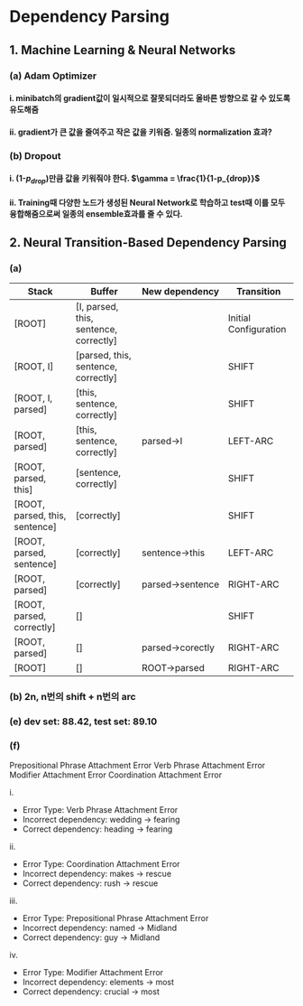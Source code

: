 # Dependency Parsing

## 1. Machine Learning & Neural Networks

### (a) Adam Optimizer

#### i. minibatch의 gradient값이 일시적으로 잘못되더라도 올바른 방향으로 갈 수 있도록 유도해줌

#### ii. gradient가 큰 값을 줄여주고 작은 값을 키워줌. 일종의 normalization 효과?

### (b) Dropout

#### i. (1-$p_{drop}$)만큼 값을 키워줘야 한다. $\gamma = \frac{1}{1-p_{drop}}$

#### ii. Training때 다양한 노드가 생성된 Neural Network로 학습하고 test때 이를 모두 융합해줌으로써 일종의 ensemble효과를 줄 수 있다.

## 2. Neural Transition-Based Dependency Parsing

### (a)

| Stack  | Buffer  | New dependency  | Transition  |
|---|---|---|---|
|[ROOT]   | [I, parsed, this, sentence, correctly]  |   | Initial Configuration  |
|[ROOT, I]   | [parsed, this, sentence, correctly]  |   | SHIFT  |
|[ROOT, I, parsed]   | [this, sentence, correctly]  |   | SHIFT  |
|[ROOT, parsed] | [this, sentence, correctly] | parsed$\rightarrow$I | LEFT-ARC |
|[ROOT, parsed, this] | [sentence, correctly] |  | SHIFT |
|[ROOT, parsed, this, sentence] | [correctly] |  | SHIFT |
|[ROOT, parsed, sentence] | [correctly] | sentence$\rightarrow$this | LEFT-ARC |
|[ROOT, parsed] | [correctly] | parsed$\rightarrow$sentence | RIGHT-ARC |
|[ROOT, parsed, correctly] | [] |  | SHIFT |
|[ROOT, parsed] | [] | parsed$\rightarrow$corectly | RIGHT-ARC |
|[ROOT] | [] | ROOT$\rightarrow$parsed | RIGHT-ARC |

### (b) 2n, n번의 shift + n번의 arc

### (e) dev set: 88.42, test set: 89.10

### (f)

Prepositional Phrase Attachment Error
Verb Phrase Attachment Error
Modifier Attachment Error
Coordination Attachment Error

i.

- Error Type: Verb Phrase Attachment Error
- Incorrect dependency: wedding -> fearing
- Correct dependency: heading -> fearing

ii.

- Error Type: Coordination Attachment Error
- Incorrect dependency: makes -> rescue
- Correct dependency: rush -> rescue

iii.

- Error Type: Prepositional Phrase Attachment Error
- Incorrect dependency: named -> Midland
- Correct dependency: guy -> Midland

iv.

- Error Type: Modifier Attachment Error
- Incorrect dependency: elements -> most
- Correct dependency: crucial -> most
